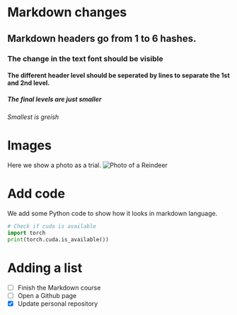 # Markdown changes
## Markdown headers go from 1 to 6 hashes.
### The change in the text font should be visible
#### The different header level should be seperated by lines to separate the 1st and 2nd level.
##### The final levels are just smaller
###### Smallest is greish

# Images
Here we show a photo as a trial.
![Photo of a Reindeer](https://upload.wikimedia.org/wikipedia/commons/thumb/e/e3/Barren_ground_caribou_grazing_with_autumn_foliage_in_background.jpg/1920px-Barren_ground_caribou_grazing_with_autumn_foliage_in_background.jpg)

# Add code
We add some Python code to show how it looks in markdown language.
``` python
# Check if cuda is available
import torch
print(torch.cuda.is_available())
```

# Adding a list
- [ ] Finish the Markdown course
- [ ] Open a Github page
- [x] Update personal repository
